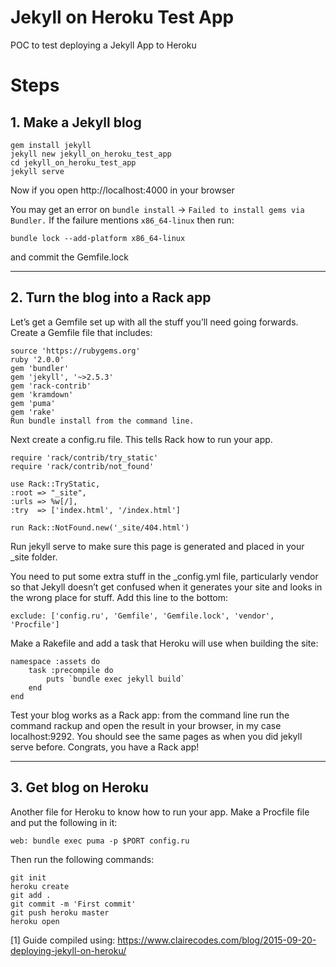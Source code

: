 # Jekyll on Heroku Test App
POC to test deploying a Jekyll App to Heroku

# Steps
## 1. Make a Jekyll blog
```
gem install jekyll
jekyll new jekyll_on_heroku_test_app
cd jekyll_on_heroku_test_app
jekyll serve
```
Now if you open http://localhost:4000 in your browser

You may get an error on `bundle install` -> `Failed to install gems via Bundler.` 
If the failure mentions `x86_64-linux` then run:
```
bundle lock --add-platform x86_64-linux
```
and commit the Gemfile.lock
___
## 2. Turn the blog into a Rack app
Let’s get a Gemfile set up with all the stuff you’ll need going forwards. Create a Gemfile file that includes:
```
source 'https://rubygems.org'
ruby '2.0.0'
gem 'bundler'
gem 'jekyll', '~>2.5.3'
gem 'rack-contrib'
gem 'kramdown'
gem 'puma'
gem 'rake'
Run bundle install from the command line. 
```

Next create a config.ru file. This tells Rack how to run your app.

```
require 'rack/contrib/try_static'
require 'rack/contrib/not_found'

use Rack::TryStatic,
:root => "_site",
:urls => %w[/],
:try  => ['index.html', '/index.html']

run Rack::NotFound.new('_site/404.html')
```
Run jekyll serve to make sure this page is generated and placed in your _site folder.

You need to put some extra stuff in the _config.yml file, particularly vendor so that Jekyll doesn’t get confused when it generates your site and looks in the wrong place for stuff. Add this line to the bottom:

```
exclude: ['config.ru', 'Gemfile', 'Gemfile.lock', 'vendor', 'Procfile']
```
Make a Rakefile and add a task that Heroku will use when building the site:

```
namespace :assets do
    task :precompile do
        puts `bundle exec jekyll build`
    end
end
```
Test your blog works as a Rack app: 
from the command line run the command rackup and open the result in your browser, in my case localhost:9292. 
You should see the same pages as when you did jekyll serve before. 
Congrats, you have a Rack app!
___
## 3. Get blog on Heroku
Another file for Heroku to know how to run your app. Make a Procfile file and put the following in it:
```
web: bundle exec puma -p $PORT config.ru
```

Then run the following commands:

```
git init
heroku create
git add .
git commit -m 'First commit'
git push heroku master
heroku open
```

[1] Guide compiled using: 
https://www.clairecodes.com/blog/2015-09-20-deploying-jekyll-on-heroku/
